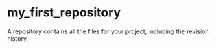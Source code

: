 # my_first_repository
A repository contains all the files for your project, including the revision history.
